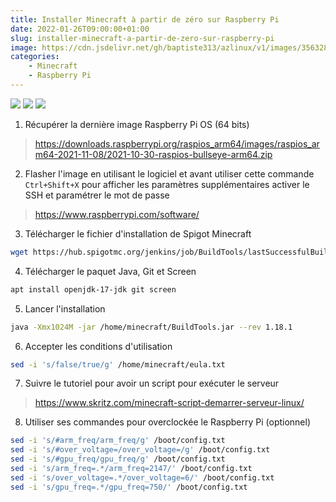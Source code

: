 ```yaml
---
title: Installer Minecraft à partir de zéro sur Raspberry Pi
date: 2022-01-26T09:00:00+01:00
slug: installer-minecraft-a-partir-de-zero-sur-raspberry-pi
image: https://cdn.jsdelivr.net/gh/baptiste313/azlinux/v1/images/3563288/raw.webp
categories:
    - Minecraft
    - Raspberry Pi
---
```


[![](https://shields.io/discord/935805859840290876?style=social&label=discord&logo=discord)](https://discord.gg/aThsHpfa7J)
[![](https://shields.io/github/stars/baptiste313/azlinux?style=social)](https://github.com/baptiste313/azlinux) 
[![](https://shields.io/youtube/channel/subscribers/UCv1Dfrx1Z1sF94s-d7M92Bw)](https://www.youtube.com/channel/UCv1Dfrx1Z1sF94s-d7M92Bw?sub_confirmation=1)

1. Récupérer la dernière image Raspberry Pi OS (64 bits)
> https://downloads.raspberrypi.org/raspios_arm64/images/raspios_arm64-2021-11-08/2021-10-30-raspios-bullseye-arm64.zip
2. Flasher l'image en utilisant le logiciel et avant utiliser cette commande `Ctrl+Shift+X` pour afficher les paramètres supplémentaires activer le SSH et paramétrer le mot de passe
> https://www.raspberrypi.com/software/
3. Télécharger le fichier d'installation de Spigot Minecraft
```bash
wget https://hub.spigotmc.org/jenkins/job/BuildTools/lastSuccessfulBuild/artifact/target/BuildTools.jar
```
4. Télécharger le paquet Java, Git et Screen
```bash
apt install openjdk-17-jdk git screen
```
5. Lancer l'installation
```bash
java -Xmx1024M -jar /home/minecraft/BuildTools.jar --rev 1.18.1
```
6. Accepter les conditions d'utilisation
```bash
sed -i 's/false/true/g' /home/minecraft/eula.txt
```
7. Suivre le tutoriel pour avoir un script pour exécuter le serveur
> https://www.skritz.com/minecraft-script-demarrer-serveur-linux/
8. Utiliser ses commandes pour overclockée le Raspberry Pi (optionnel)
```bash
sed -i 's/#arm_freq/arm_freq/g' /boot/config.txt
sed -i 's/#over_voltage=/over_voltage=/g' /boot/config.txt
sed -i 's/#gpu_freq/gpu_freq/g' /boot/config.txt
sed -i 's/arm_freq=.*/arm_freq=2147/' /boot/config.txt
sed -i 's/over_voltage=.*/over_voltage=6/' /boot/config.txt
sed -i 's/gpu_freq=.*/gpu_freq=750/' /boot/config.txt
```